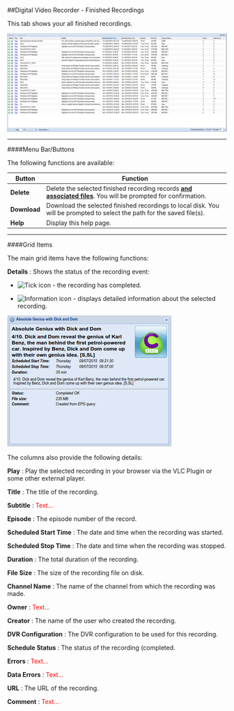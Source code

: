 ##Digital Video Recorder - Finished Recordings

This tab shows your all finished recordings.

!['Finished Recordings' Tab](docresources/finishedrecordings1.png)

---

####Menu Bar/Buttons

The following functions are available:

Button       | Function
-------------|----------
**Delete**   | Delete the selected finished recording records **<u>and associated files</u>**. You will be prompted for confirmation.
**Download** | Download the selected finished recordings to local disk. You will be prompted to select the path for the saved file(s).
**Help**     | Display this help page.

---

####Grid Items

The main grid items have the following functions:

**Details**
: Shows the status of the recording event:

* <img class = iconimg src="../icons/tick.png" alt="Tick icon"> - the recording has completed.

* <img class = iconimg src="../icons/information.png" alt="Information icon"> - displays detailed information about the selected recording.

![Finished Recording Detail](docresources/finishedrecordings2.png)

The columns also provide the following details:

**Play**
: Play the selected recording in your browser via the VLC Plugin or some
  other external player.

**Title**
: The title of the recording.

**Subtitle**
: <font color=red>Text...</font>

**Episode**
: The episode number of the record.

**Scheduled Start Time**
: The date and time when the recording was started.

**Scheduled Stop Time**
: The date and time when the recording was stopped.

**Duration**
: The total duration of the recording.

**File Size**
: The size of the recording file on disk.

**Channel Name**
: The name of the channel from which the recording was made.

**Owner**
: <font color=red>Text...</font>

**Creator**
: The name of the user who created the recording.

**DVR Configuration**
: The DVR configuration to be used for this recording.

**Schedule Status**
: The status of the recording (completed.

**Errors**
: <font color=red>Text...</font>

**Data Errors**
: <font color=red>Text...</font>

**URL**
: The URL of the recording.

**Comment**
: <font color=red>Text...</font>
